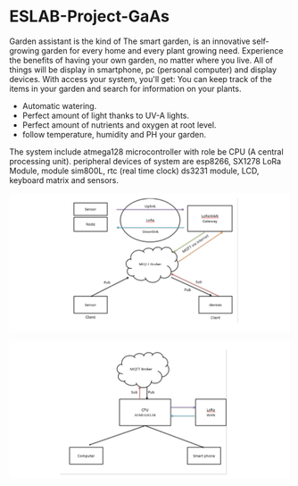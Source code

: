 # ESLAB-Project-GaAs
Garden assistant is the kind of The smart garden, is an innovative self-growing garden for every home and every plant growing need. Experience the benefits of having your own garden, no matter where you live. All of things will be display in smartphone, pc (personal computer) and display devices. With access your system, you'll get: You can keep track of the items in your garden and search for information on your plants.
+ Automatic watering.
+ Perfect amount of light thanks to UV-A lights.
+ Perfect amount of nutrients and oxygen at root level.
+ follow temperature, humidity and PH your garden. 

The system include atmega128 microcontroller with role be CPU (A central processing unit). peripheral devices of system are esp8266, SX1278 LoRa Module, module sim800L, rtc (real time clock) ds3231 module, LCD, keyboard matrix and sensors.

![](Images/System_1.png)

![](Images/System_2.png)
